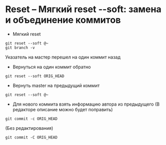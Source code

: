 #  Reset – Мягкий reset --soft: замена и объединение коммитов

- Мягкий reset

``` 
git reset --soft @~
git branch -v
```
Указатель на мастер перешел на один коммит назад

- Вернуться на один коммит обратно

```
git reset --soft ORIG_HEAD
``` 

- Вернуть master на предыдущий коммит

```
git reset --soft @~
```

- Для нового коммита взять информацию автора из предыдущего
(В редакторе описание можно будет поправить)
```
git commit -c ORIG_HEAD
```
(Без редактирования)

```
git commit -С ORIG_HEAD
```